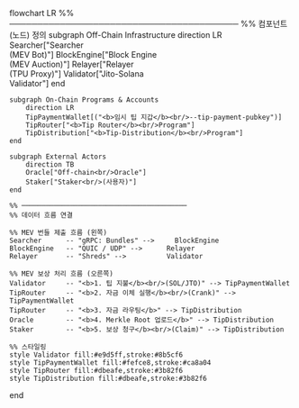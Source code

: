 flowchart LR
%% ─────────────────────────────────────────
%% 컴포넌트(노드) 정의
subgraph Off-Chain Infrastructure
direction LR
Searcher["Searcher<br/>(MEV Bot)"]
BlockEngine["Block Engine<br/>(MEV Auction)"]
Relayer["Relayer<br/>(TPU Proxy)"]
Validator["Jito-Solana<br/>Validator"]
end

    subgraph On-Chain Programs & Accounts
        direction LR
        TipPaymentWallet[("<b>임시 팁 지갑</b><br/>--tip-payment-pubkey")]
        TipRouter["<b>Tip Router</b><br/>Program"]
        TipDistribution["<b>Tip-Distribution</b><br/>Program"]
    end

    subgraph External Actors
        direction TB
        Oracle["Off-chain<br/>Oracle"]
        Staker["Staker<br/>(사용자)"]
    end

    %% ─────────────────────────────────────────
    %% 데이터 흐름 연결

    %% MEV 번들 제출 흐름 (왼쪽)
    Searcher      -- "gRPC: Bundles" -->     BlockEngine
    BlockEngine   -- "QUIC / UDP" -->      Relayer
    Relayer       -- "Shreds" -->          Validator

    %% MEV 보상 처리 흐름 (오른쪽)
    Validator     -- "<b>1. 팁 지불</b><br/>(SOL/JTO)" --> TipPaymentWallet
    TipRouter     -- "<b>2. 자금 이체 실행</b><br/>(Crank)" --> TipPaymentWallet
    TipRouter     -- "<b>3. 자금 라우팅</b>" --> TipDistribution
    Oracle        -- "<b>4. Merkle Root 업로드</b>" --> TipDistribution
    Staker        -- "<b>5. 보상 청구</b><br/>(Claim)" --> TipDistribution

    %% 스타일링
    style Validator fill:#e9d5ff,stroke:#8b5cf6
    style TipPaymentWallet fill:#fefce8,stroke:#ca8a04
    style TipRouter fill:#dbeafe,stroke:#3b82f6
    style TipDistribution fill:#dbeafe,stroke:#3b82f6

end

